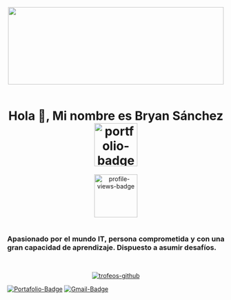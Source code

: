 <div align="center" >
<img  src="https://media.giphy.com/media/mEhPCIDM2bTrl0XKTG/giphy.gif" width="500" height="180">
</div><br>
<!-- Titulo y Descripcion -->
<div align="center">
<h1>Hola 👋, Mi nombre es Bryan Sánchez<br>
<a href="google.com"></a>
<img width="100px" src="https://img.shields.io/website?label=Portafolio&jstyle=for-the-badge&url=https://google.com/" alt="portfolio-badge" />
</h1>
<img width="100px" src="https://komarev.com/ghpvc/?username=bryan-vc&label=Profile%20views&color=0e75b6&style=flat" alt="profile-views-badge" />
</div><br>

<div align="justify">
<h3>Apasionado por el mundo IT, persona comprometida y con una gran capacidad de aprendizaje. Dispuesto a asumir desafíos.</h3><br>
</div>

<!-- Graficos Trofeos -->
<p align="center"> <a href="https://github-profile-trophy.vercel.app/?username=bryan-vc&theme=onestar"><img src="https://github-profile-trophy.vercel.app/?username=bryan-vc&theme=onestar" alt="trofeos-github" /></a> </p>

<!-- Links y Acceso -->
[![Portafolio-Badge](https://img.shields.io/website?label=Portafolio&jstyle=for-the-badge&url=https://google.com/)](https://google.com)
[![Gmail-Badge](https://img.shields.io/badge/Gmail-D14836?style=for-the-badge&logo=gmail&logoColor=white)](https://gmail.com)
